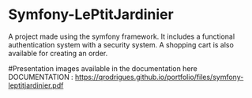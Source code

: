 # Symfony-LePtitJardinier
 A project made using the symfony framework. It includes a functional authentication system with a security system. A shopping cart is also available for creating an order.

#Presentation images available in the documentation here 
DOCUMENTATION : https://qrodrigues.github.io/portfolio/files/symfony-leptitjardinier.pdf
